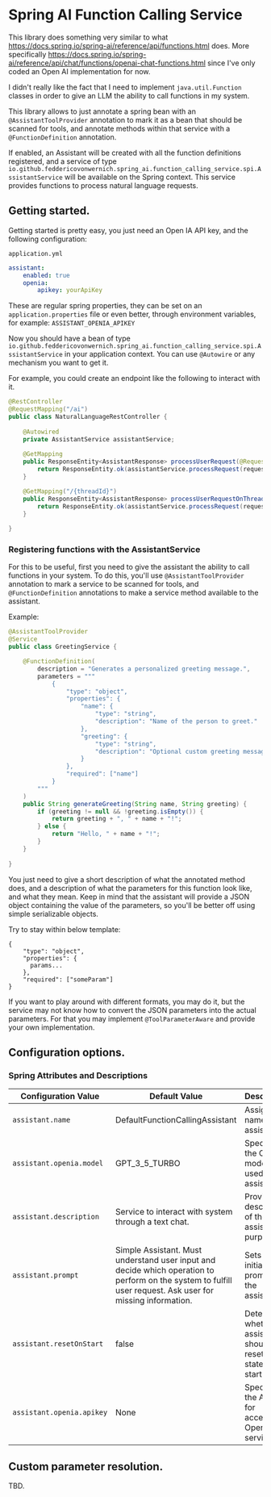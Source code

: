 # Spring AI Function Calling Service

This library does something very similar to what https://docs.spring.io/spring-ai/reference/api/functions.html does.
More specifically https://docs.spring.io/spring-ai/reference/api/chat/functions/openai-chat-functions.html since I've 
only coded an Open AI implementation for now.

I didn't really like the fact that I need to implement `java.util.Function` classes in order to give an LLM the ability
to call functions in my system. 

This library allows to just annotate a spring bean with an `@AssistantToolProvider` annotation to mark it as a bean that 
should be scanned for tools, and annotate methods within that service with a `@FunctionDefinition` annotation.

If enabled, an Assistant will be created with all the function definitions registered, and a service of type 
`io.github.feddericovonwernich.spring_ai.function_calling_service.spi.AssistantService` will be available on the 
Spring context. This service provides functions to process natural language requests.

## Getting started.

Getting started is pretty easy, you just need an Open IA API key, and the following configuration:

`application.yml`
```yaml
assistant:
    enabled: true
    openia:
        apikey: yourApiKey
```

These are regular spring properties, they can be set on an `application.properties` file or even better, through environment
variables, for example: `ASSISTANT_OPENIA_APIKEY`

Now you should have a bean of type `io.github.feddericovonwernich.spring_ai.function_calling_service.spi.AssistantService`
in your application context. You can use `@Autowire` or any mechanism you want to get it.

For example, you could create an endpoint like the following to interact with it.

```java
@RestController
@RequestMapping("/ai")
public class NaturalLanguageRestController {
    
    @Autowired
    private AssistantService assistantService;
    
    @GetMapping
    public ResponseEntity<AssistantResponse> processUserRequest(@RequestParam String request) {
        return ResponseEntity.ok(assistantService.processRequest(request));
    }

    @GetMapping("/{threadId}")
    public ResponseEntity<AssistantResponse> processUserRequestOnThread(@RequestParam String request, @PathVariable String threadId) {
        return ResponseEntity.ok(assistantService.processRequest(request));
    }
    
}
```

### Registering functions with the AssistantService

For this to be useful, first you need to give the assistant the ability to call functions in your system. To do this, 
you'll use `@AssistantToolProvider` annotation to mark a service to be scanned for tools, and `@FunctionDefinition` 
annotations to make a service method available to the assistant.

Example:
```java
@AssistantToolProvider
@Service
public class GreetingService {

    @FunctionDefinition(
        description = "Generates a personalized greeting message.",
        parameters = """
            {
                "type": "object",
                "properties": {
                    "name": {
                        "type": "string",
                        "description": "Name of the person to greet."
                    },
                    "greeting": {
                        "type": "string",
                        "description": "Optional custom greeting message."
                    }
                },
                "required": ["name"]
            }
        """
    )
    public String generateGreeting(String name, String greeting) {
        if (greeting != null && !greeting.isEmpty()) {
            return greeting + ", " + name + "!";
        } else {
            return "Hello, " + name + "!";
        }
    }
    
}
```

You just need to give a short description of what the annotated method does, and a description of what the parameters 
for this function look like, and what they mean. Keep in mind that the assistant will provide a JSON object containing 
the value of the parameters, so you'll be better off using simple serializable objects.

Try to stay within below template:

```
{
    "type": "object",
    "properties": {
      params...
    },
    "required": ["someParam"]
}
```

If you want to play around with different formats, you may do it, but the service may not know how to convert the JSON 
parameters into the actual parameters. For that you may implement `@ToolParameterAware` and provide your own implementation.

## Configuration options.

### Spring Attributes and Descriptions

| Configuration Value       | Default Value                                                                                                                                               | Description                                                         |
|---------------------------|-------------------------------------------------------------------------------------------------------------------------------------------------------------|---------------------------------------------------------------------|
| `assistant.name`          | DefaultFunctionCallingAssistant                                                                                                                             | Assigns a name to the assistant.                                    |
| `assistant.openia.model`  | GPT_3_5_TURBO                                                                                                                                               | Specifies the OpenAI model to be used by the assistant.             |
| `assistant.description`   | Service to interact with system through a text chat.                                                                                                        | Provides a description of the assistant's purpose.                  |
| `assistant.prompt`        | Simple Assistant. Must understand user input and decide which operation to perform on the system to fulfill user request. Ask user for missing information. | Sets the initial prompt for the assistant.                          |
| `assistant.resetOnStart`  | false                                                                                                                                                       | Determines whether the assistant should reset its state on startup. |
| `assistant.openia.apikey` | None                                                                                                                                                        | Specifies the API key for accessing OpenAI services.                |

## Custom parameter resolution.

TBD.